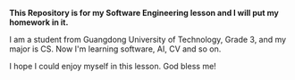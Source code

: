 **This Repository is for my Software Engineering lesson and I will put my homework in it.**

I am a student from Guangdong University of Technology, Grade 3, and my major is CS. Now I'm learning software, AI, CV and so on.

I hope I could enjoy myself in this lesson. God bless me!
